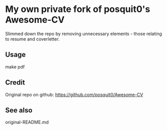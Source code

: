 # My own private fork of posquit0's Awesome-CV
Slimmed down the repo by removing unnecessary elements - those relating to resume and coverletter.

## Usage
make pdf

## Credit
Original repo on github: https://github.com/posquit0/Awesome-CV

## See also
original-README.md
